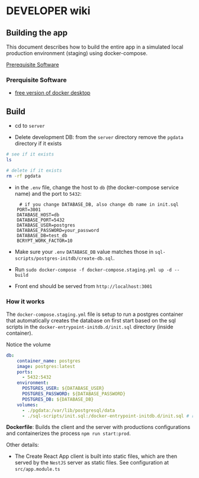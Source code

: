# DEVELOPER wiki
## Building the app

This document describes how to build the entire app in a simulated local production environment (staging) using docker-compose.

[Prerequisite Software](#prerequisite-software)

### Prerquisite Software

- [free version of docker desktop](https://www.docker.com/get-started)


## Build
- cd to `server`

- Delete development DB: from the `server` directory remove the `pgdata` directory if it exists
```sh
# see if it exists
ls

# delete if it exists
rm -rf pgdata
```

- in the `.env` file, change the host to `db` (the docker-compose service name) and the port to `5432`:
```.env
     # if you change DATABASE_DB, also change db name in init.sql
    PORT=3001
    DATABASE_HOST=db
    DATABASE_PORT=5432
    DATABASE_USER=postgres
    DATABASE_PASSWORD=your_password
    DATABASE_DB=test_db
    BCRYPT_WORK_FACTOR=10  
```

- Make sure your `.env` `DATABASE_DB` value matches those in `sql-scripts/postgres-initdb/create-db.sql`.

- Run `sudo docker-compose -f docker-compose.staging.yml up -d --build`

- Front end should be served from `http://localhost:3001`


### How it works

The `docker-compose.staging.yml` file is setup to run a postgres container that automatically creates the database on first start based on the sql scripts in the `docker-entrypoint-initdb.d/init.sql` directory (inside container).

Notice the volume
```yml
db:
    container_name: postgres
    image: postgres:latest
    ports:
      - 5432:5432
    environment:
      POSTGRES_USER: ${DATABASE_USER}
      POSTGRES_PASSWORD: ${DATABASE_PASSWORD}
      POSTGRES_DB: ${DATABASE_DB}
    volumes:
      - ./pgdata:/var/lib/postgresql/data
      - ./sql-scripts/init.sql:/docker-entrypoint-initdb.d/init.sql # runs slq script on startup
```

**Dockerfile**: Builds the client and the server with productions configurations and containerizes the process `npm run start:prod`.

Other details:
- The Create React App client is built into static files, which are then served by the `NestJS` server as static files. See configuration at `src/app.module.ts`
